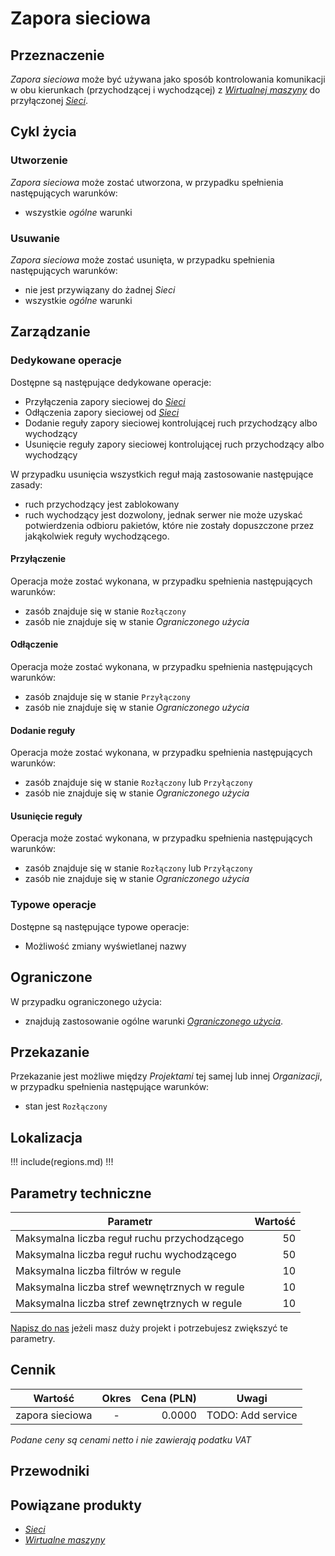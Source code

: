 # Zapora sieciowa

## Przeznaczenie

*Zapora sieciowa* może być używana jako sposób kontrolowania komunikacji w obu kierunkach (przychodzącej i wychodzącej) z *[Wirtualnej maszyny]()* do przyłączonej *[Sieci]()*.

## Cykl życia

### Utworzenie

*Zapora sieciowa* może zostać utworzona, w przypadku spełnienia następujących warunków:

 * wszystkie *ogólne* warunki

### Usuwanie

*Zapora sieciowa* może zostać usunięta, w przypadku spełnienia następujących warunków:

 * nie jest przywiązany do żadnej *Sieci*
 * wszystkie *ogólne* warunki

## Zarządzanie

### Dedykowane operacje

Dostępne są następujące dedykowane operacje:

 * Przyłączenia zapory sieciowej do *[Sieci](/resource/networking/network.md)*
 * Odłączenia zapory sieciowej od *[Sieci](/resource/networking/network.md)*
 * Dodanie reguły zapory sieciowej kontrolującej ruch przychodzący albo wychodzący
 * Usunięcie reguły zapory sieciowej kontrolującej ruch przychodzący albo wychodzący

W przypadku usunięcia wszystkich reguł mają zastosowanie następujące zasady:

 * ruch przychodzący jest zablokowany
 * ruch wychodzący jest dozwolony, jednak serwer nie może uzyskać potwierdzenia odbioru pakietów, które nie zostały dopuszczone przez jakąkolwiek reguły wychodzącego.

#### Przyłączenie

Operacja może zostać wykonana, w przypadku spełnienia następujących warunków: 

* zasób znajduje się w stanie ```Rozłączony```
* zasób nie znajduje się w stanie *Ograniczonego użycia*

#### Odłączenie

Operacja może zostać wykonana, w przypadku spełnienia następujących warunków: 

* zasób znajduje się w stanie ```Przyłączony```
* zasób nie znajduje się w stanie *Ograniczonego użycia*

#### Dodanie reguły

Operacja może zostać wykonana, w przypadku spełnienia następujących warunków: 

* zasób znajduje się w stanie ```Rozłączony``` lub ```Przyłączony```
* zasób nie znajduje się w stanie *Ograniczonego użycia*

#### Usunięcie reguły

Operacja może zostać wykonana, w przypadku spełnienia następujących warunków: 

* zasób znajduje się w stanie ```Rozłączony``` lub ```Przyłączony```
* zasób nie znajduje się w stanie *Ograniczonego użycia*

### Typowe operacje

Dostępne są następujące typowe operacje:

 * Możliwość zmiany wyświetlanej nazwy

## Ograniczone 

W przypadku ograniczonego użycia:

 * znajdują zastosowanie ogólne warunki *[Ograniczonego użycia](/platform/resource.md#ograniczonego-uzycia)*.

## Przekazanie

Przekazanie jest możliwe między *Projektami* tej samej lub innej *Organizacji*, w przypadku spełnienia następujące warunków:

 * stan jest ``Rozłączony``

## Lokalizacja

!!! include(regions.md) !!!

## Parametry techniczne

Parametr                                      | Wartość 
--------------------------------------------- | ------:
Maksymalna liczba reguł ruchu przychodzącego  | 50
Maksymalna liczba reguł ruchu wychodzącego    | 50
Maksymalna liczba filtrów w regule            | 10 
Maksymalna liczba stref wewnętrznych w regule | 10
Maksymalna liczba stref zewnętrznych w regule | 10

[Napisz do nas](/TODO) jeżeli masz duży projekt i potrzebujesz zwiększyć te parametry.

## Cennik

Wartość         | Okres  | Cena (PLN) | Uwagi
--------------- | :----: | ---------: | ----
zapora sieciowa |   -    |     0.0000 | TODO: Add service

*Podane ceny są cenami netto i nie zawierają podatku VAT*

## Przewodniki

<PageList path_re="guide/networking/firewall/"/>

## Powiązane produkty

* *[Sieci]()*
* *[Wirtualne maszyny]()*